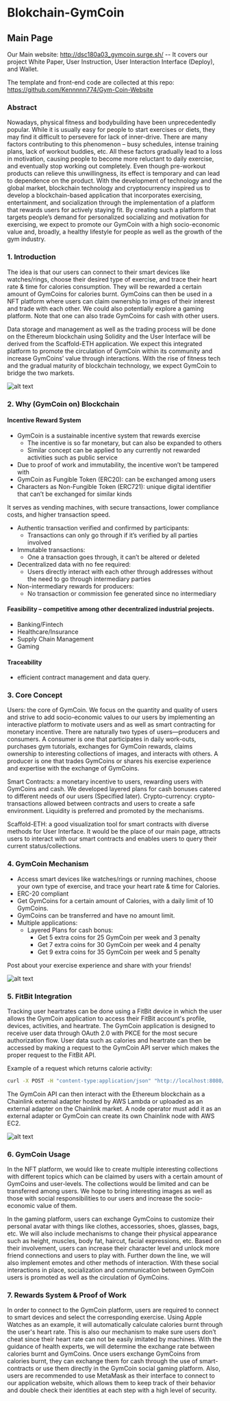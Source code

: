 # Blokchain-GymCoin

## Main Page
Our Main website: http://dsc180a03_gymcoin.surge.sh/ -- It covers our project White Paper, User Instruction, User Interaction Interface (Deploy), and Wallet.

The template and front-end code are collected at this repo: https://github.com/Kennnnn774/Gym-Coin-Website

### Abstract

Nowadays, physical fitness and bodybuilding have been unprecedentedly popular. While it is usually easy for people to start exercises or diets, they may find it difficult to persevere for lack of inner-drive. There are many factors contributing to this phenomenon – busy schedules, intense training plans, lack of workout buddies, etc. All these factors gradually lead to a loss in motivation, causing people to become more reluctant to daily exercise, and eventually stop working out completely. Even though pre-workout products can relieve this unwillingness, its effect is temporary and can lead to dependence on the product. With the development of technology and the global market, blockchain technology and cryptocurrency inspired us to develop a blockchain-based application that incorporates exercising, entertainment, and socialization through the implementation of a platform that rewards users for actively staying fit. By creating such a platform that targets people’s demand for personalized socializing and motivation for exercising, we expect to promote our GymCoin with a high socio-economic value and, broadly, a healthy lifestyle for people as well as the growth of the gym industry.


### 1. Introduction 
The idea is that our users can connect to their smart devices like watches/rings, choose their desired type of exercise, and trace their heart rate & time for calories consumption. They will be rewarded a certain amount of GymCoins for calories burnt. GymCoins can then be used in a NFT platform where users can claim ownership to images of their interest and trade with each other. We could also potentially explore a gaming platform. Note that one can also trade GymCoins for cash with other users. 

Data storage and management as well as the trading process will be done on the Ethereum blockchain using Solidity and the User Interface will be derived from the Scaffold-ETH application. We expect this integrated platform to promote the circulation of GymCoin within its community and increase GymCoins’ value through interactions. With the rise of fitness tech and the gradual maturity of blockchain technology, we expect GymCoin to bridge the two markets.

![alt text](https://github.com/feifanjasmineguan/Blockchain-GymCoin/blob/main/readme_imgs/trend.png)


### 2. Why (GymCoin on) Blockchain
#### Incentive Reward System
- GymCoin is a sustainable incentive system that rewards exercise 
  - The incentive is so far monetary, but can also be expanded to others
  - Similar concept can be applied to any currently not rewarded activities such as public service
- Due to proof of work and immutability, the incentive won’t be tampered with
- GymCoin as Fungible Token (ERC20): can be exchanged among users
- Characters as Non-Fungible Token (ERC721): unique digital identifier that can’t be exchanged for similar kinds
 
It serves as vending machines, with secure transactions, lower compliance costs, and higher transaction speed.
- Authentic transaction verified and confirmed by participants:
  - Transactions can only go through if it’s verified by all parties involved
- Immutable transactions:
  - One a transaction goes through, it can’t be altered or deleted
- Decentralized data with no fee required:
  - Users directly interact with each other through addresses without the need to go through intermediary parties
- Non-intermediary rewards for producers:
  - No transaction or commission fee generated since no intermediary 
#### Feasibility – competitive among other decentralized industrial projects.
- Banking/Fintech
- Healthcare/Insurance
- Supply Chain Management
- Gaming
#### Traceability
- efficient contract management and data query.



### 3. Core Concept
Users: the core of GymCoin. We focus on the quantity and quality of users and strive to add socio-economic values to our users by implementing an interactive platform to motivate users and as well as smart contracting for monetary incentive. There are naturally two types of users—producers and consumers. A consumer is one that participates in daily work-outs, purchases gym tutorials, exchanges for GymCoin rewards, claims ownership to interesting collections of images, and interacts with others. A producer is one that trades GymCoins or shares his exercise experience and expertise with the exchange of GymCoins. 

Smart Contracts: a monetary incentive to users, rewarding users with GymCoins and cash. We developed layered plans for cash bonuses catered to different needs of our users (Specified later).
Crypto-currency: crypto-transactions allowed between contracts and users to create a safe environment. Liquidity is preferred and promoted by the mechanisms.

Scaffold-ETH: a good visualization tool for smart contracts with diverse methods for User Interface. It would be the place of our main page, attracts users to interact with our smart contracts and enables users to query their current status/collections.



### 4. GymCoin Mechanism
- Access smart devices like watches/rings or running machines, choose your own type of exercise, and trace your heart rate & time for Calories.
- ERC-20 compliant
- Get GymCoins for a certain amount of Calories, with a daily limit of 10 GymCoins.
- GymCoins can be transferred and have no amount limit.
- Multiple applications:
  - Layered Plans for cash bonus:
    - Get 5 extra coins for 25 GymCoin per week and 3 penalty
    - Get 7 extra coins for 30 GymCoin per week and 4 penalty
    - Get 9 extra coins for 35 GymCoin per week and 5 penalty

Post about your exercise experience and share with your friends!

![alt text](https://github.com/feifanjasmineguan/Blockchain-GymCoin/blob/main/readme_imgs/workflow.png)

### 5. FitBit Integration
Tracking user heartrates can be done using a FitBit device in which the user allows the GymCoin application to access their FitBit account's profile, devices, activities, and heartrate. The GymCoin application is designed to receive user data through OAuth 2.0 with PKCE for the most secure authorization flow. User data such as calories and heartrate can then be accessed by making a request to the GymCoin API server which makes the proper request to the FitBit API.

Example of a request which returns calorie activity:
```bash
curl -X POST -H "content-type:application/json" "http://localhost:8080/" --data '{ "id": 1, "data": { "endpoint": "/1/user/-/activities/list.json", "beforeDate": "2022-02-19", "offset": 0, "limit": 5, "sort": "desc"} }'
```

The GymCoin API can then interact with the Ethereum blockchain as a Chainlink external adapter hosted by AWS Lambda or uploaded as an external adapter on the Chainlink market. A node operator must add it as an external adapter or GymCoin can create its own Chainlink node with AWS EC2.

![alt text](https://github.com/feifanjasmineguan/Blockchain-GymCoin/blob/main/readme_imgs/fitbit_oauth.png)


### 6. GymCoin Usage
In the NFT platform, we would like to create multiple interesting collections with different topics which can be claimed by users with a certain amount of GymCoins and user-levels. The collections would be limited and can be transferred among users. We hope to bring interesting images as well as those with social responsibilities to our users and increase the socio-economic value of them.

In the gaming platform, users can exchange GymCoins to customize their personal avatar with things like clothes, accessories, shoes, glasses, bags, etc. We will also include mechanisms to change  their physical appearance such as height, muscles, body fat, haircut, facial expressions, etc. Based on their involvement, users can increase their character level and unlock more friend connections and users to play with. Further down the line, we will also implement emotes and other methods of interaction. With these social interactions in place, socialization and communication between GymCoin users is promoted as well as the circulation of GymCoins.


### 7. Rewards System & Proof of Work
In order to connect to the GymCoin platform, users are required to connect to smart devices and select the corresponding exercise. Using Apple Watches as an example, it will automatically calculate calories burnt through the user's heart rate. This is also our mechanism to make sure users don’t cheat since their heart rate can not be easily imitated by machines. With the guidance of health experts, we will determine the exchange rate between calories burnt and GymCoins. Once users exchange GymCoins from calories burnt, they can exchange them for cash through the use of smart-contracts or use them directly in the GymCoin social gaming platform. Also, users are recommended to use MetaMask as their interface to connect to our application website, which allows them to keep track of their behavior and double check their identities at each step with a high level of security.
